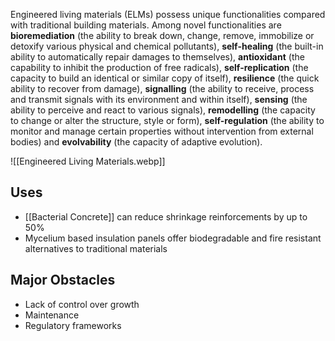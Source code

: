 Engineered living materials (ELMs) possess unique functionalities compared with traditional building materials. Among novel functionalities are **bioremediation** (the ability to break down, change, remove, immobilize or detoxify various physical and chemical pollutants), **self-healing** (the built-in ability to automatically repair damages to themselves), **antioxidant** (the capability to inhibit the production of free radicals), **self-replication** (the capacity to build an identical or similar copy of itself), **resilience** (the quick ability to recover from damage), **signalling** (the ability to receive, process and transmit signals with its environment and within itself), **sensing** (the ability to perceive and react to various signals), **remodelling** (the capacity to change or alter the structure, style or form), **self-regulation** (the ability to monitor and manage certain properties without intervention from external bodies) and **evolvability** (the capacity of adaptive evolution).

![[Engineered Living Materials.webp]]

## Uses

- [[Bacterial Concrete]] can reduce shrinkage reinforcements by up to 50%
- Mycelium based insulation panels offer biodegradable and fire resistant alternatives to traditional materials

## Major Obstacles

- Lack of control over growth
- Maintenance
- Regulatory frameworks
